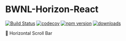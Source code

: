 # BWNL-Horizon-React

[![Build Status](https://travis-ci.com/SudoDotDog/BWNL-Horizon-React.svg?branch=master)](https://travis-ci.com/SudoDotDog/BWNL-Horizon-React)
[![codecov](https://codecov.io/gh/SudoDotDog/BWNL-Horizon-React/branch/master/graph/badge.svg)](https://codecov.io/gh/SudoDotDog/BWNL-Horizon-React)
[![npm version](https://badge.fury.io/js/%40bwnl%2Freact-horizon.svg)](https://www.npmjs.com/package/@bwnl/react-horizon)
[![downloads](https://img.shields.io/npm/dm/@bwnl/react-horizon.svg)](https://www.npmjs.com/package/@bwnl/react-horizon)

:sunrise: Horizontal Scroll Bar
